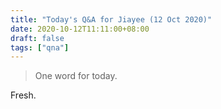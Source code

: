 ```yaml
---
title: "Today's Q&A for Jiayee (12 Oct 2020)"
date: 2020-10-12T11:11:00+08:00
draft: false
tags: ["qna"]
---
```

> One word for today.

Fresh.
